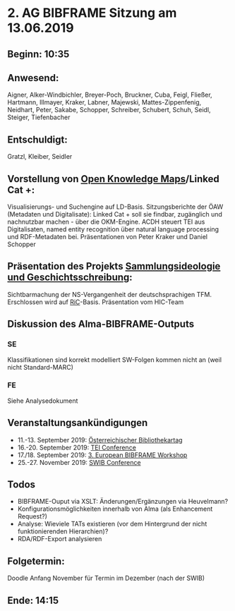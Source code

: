 # 2. AG BIBFRAME Sitzung am 13.06.2019

## Beginn: 10:35

## Anwesend:
Aigner, Alker-Windbichler, Breyer-Poch, Bruckner, Cuba, Feigl, Fließer, Hartmann, Illmayer, Kraker, Labner, Majewski, Mattes-Zippenfenig, Neidhart, Peter, Sakabe, Schopper, Schreiber, Schubert, Schuh, Seidl, Steiger, Tiefenbacher

## Entschuldigt:
Gratzl, Kleiber, Seidler

## Vorstellung von [Open Knowledge Maps](https://openknowledgemaps.org/)/Linked Cat +:
Visualisierungs- und Suchengine auf LD-Basis. Sitzungsberichte der ÖAW (Metadaten und Digitalisate): Linked Cat + soll sie findbar, zugänglich und nachnutzbar machen - über die OKM-Engine. ACDH steuert TEI aus Digitalisaten, named entity recognition über natural language processing und RDF-Metadaten bei. Präsentationen von Peter Kraker und Daniel Schopper

## Präsentation des Projekts [Sammlungsideologie und Geschichtsschreibung](https://tfm.univie.ac.at/forschung/drittmittelprojekte/sammlungsideologie-und-geschichtsschreibung/):
Sichtbarmachung der NS-Vergangenheit der deutschsprachigen TFM. Erschlossen wird auf [RiC](https://www.ica.org/en/egad-ric-conceptual-model)-Basis.
Präsentation vom HIC-Team

## Diskussion des Alma-BIBFRAME-Outputs

### SE
Klassifikationen sind korrekt modelliert
SW-Folgen kommen nicht an (weil nicht Standard-MARC)

### FE
Siehe Analysedokument

## Veranstaltungsankündigungen
- 11.-13. September 2019: [Österreichischer Bibliothekartag](https://bibliothekartag2019.univie.ac.at/home/)
- 16.-20. September 2019: [TEI Conference](https://graz-2019.tei-c.org/)
- 17./18. September 2019: [3. European BIBFRAME Workshop](https://www.kb.se/samverkan-och-utveckling/kalendarium-samverkan-och-utveckling/kalendarium-samverkan-och-utveckling/2019-05-22-3rd-annual-bibframe-workshop-in-europe.html)
- 25.-27. November 2019: [SWIB Conference](http://swib.org/swib19/)

## Todos
- BIBFRAME-Ouput via XSLT: Änderungen/Ergänzungen via Heuvelmann?
- Konfigurationsmöglichkeiten innerhalb von Alma (als Enhancement Request?)
- Analyse: Wieviele TATs existieren (vor dem Hintergrund der nicht funktionierenden Hierarchien)?
- RDA/RDF-Export analysieren

## Folgetermin: 
Doodle Anfang November für Termin im Dezember (nach der SWIB)

## Ende: 14:15
